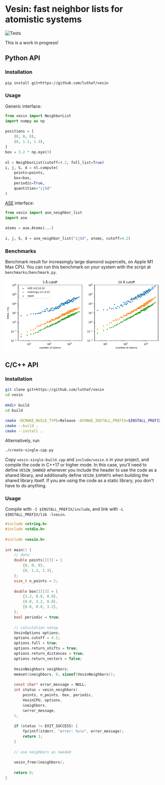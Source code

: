 # Vesin: fast neighbor lists for atomistic systems

![Tests](https://img.shields.io/github/check-runs/Luthaf/vesin/main?logo=github&label=tests)

This is a work in progress!

## Python API

### Installation

```bash
pip install git+https://github.com/luthaf/vesin
```

### Usage

Generic interface:

```py
from vesin import NeighborList
import numpy as np

positions = [
    (0, 0, 0),
    (0, 1.3, 1.3),
]
box = 3.2 * np.eye(3)

nl = NeighborList(cutoff=4.2, full_list=True)
i, j, S, d = nl.compute(
    points=points,
    box=box,
    periodic=True,
    quantities="ijSd"
)
```

[ASE](https://wiki.fysik.dtu.dk/ase/) interface:

```py
from vesin import ase_neighbor_list
import ase

atoms = ase.Atoms(...)

i, j, S, d = ase_neighbor_list("ijSd", atoms, cutoff=4.2)
```

### Benchmarks

Benchmark result for increasingly large diamond supercells, on Apple M1 Max CPU.
You can run this benchmark on your system with the script at
`benchmarks/benchmark.py`.

![Benchmarks](./docs/src/benchmark.png)


## C/C++ API

### Installation

```bash
git clone git+https://github.com/luthaf/vesin
cd vesin

mkdir build
cd build

cmake -DCMAKE_BUILD_TYPE=Release -DCMAKE_INSTALL_PREFIX=$INSTALL_PREFIX ..
cmake --build .
cmake --install .
```

Alternatively, run

```bash
./create-single-cpp.py
```

Copy `vesin-single-build.cpp` and `include/vesin.h` in your project, and compile
the code in C++17 or higher mode. In this case, you'll need to define
`VESIN_SHARED` whenever you include the header to use the code as a shared
library, and additionally define `VESIN_EXPORTS` when building the shared
library itself. If you are using the code as a static library, you don't have to
do anything.

### Usage

Compile with `-I $INSTALL_PREFIX/include`, and link with `-L $INSTALL_PREFIX/lib
-lvesin`.


```c
#include <string.h>
#include <stdio.h>

#include <vesin.h>

int main() {
    // data
    double points[][3] = {
        {0, 0, 0},
        {0, 1.3, 1.3},
    };
    size_t n_points = 2;

    double box[3][3] = {
        {3.2, 0.0, 0.0},
        {0.0, 3.2, 0.0},
        {0.0, 0.0, 3.2},
    };
    bool periodic = true;

    // calculation setup
    VesinOptions options;
    options.cutoff = 4.2;
    options.full = true;
    options.return_shifts = true;
    options.return_distances = true;
    options.return_vectors = false;

    VesinNeighbors neighbors;
    memset(&neighbors, 0, sizeof(VesinNeighbors));

    const char* error_message = NULL;
    int status = vesin_neighbors(
        points, n_points, box, periodic,
        VesinCPU, options,
        &neighbors,
        &error_message,
    );

    if (status != EXIT_SUCCESS) {
        fprintf(stderr, "error: %s\n", error_message);
        return 1;
    }

    // use neighbors as needed

    vesin_free(&neighbors);

    return 0;
}
```
